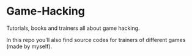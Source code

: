 # Game-Hacking

Tutorials, books and trainers all about game hacking.

In this repo you'll also find source codes for trainers of different games (made by myself).
